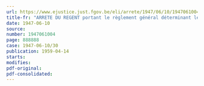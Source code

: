 ```yaml
---
url: https://www.ejustice.just.fgov.be/eli/arrete/1947/06/10/1947061004/justel
title-fr: "ARRETE DU REGENT portant le règlement général déterminant les conditions techniques auxquelles doivent répondre les véhicules automobiles construits pour le transport de personnes et comprenant huit places au maximum non compris le siège du conducteur"
date: 1947-06-10
source:
number: 1947061004
page: 888888
case: 1947-06-10/30
publication: 1959-04-14
starts:
modifies:
pdf-original:
pdf-consolidated:
---
```


